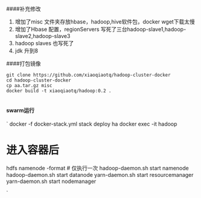 ####补充修改
1. 增加了misc 文件夹存放hbase，hadoop,hive软件包，docker wget下载太慢
2. 增加了Hbase 配置，regionServers 写死了三台hadoop-slave1,hadoop-slave2,hadoop-slave3
3. hadoop slaves 也写死了
4. jdk 升到8 


####打包镜像
```
git clone https://github.com/xiaoqiaotq/hadoop-cluster-docker
cd hadoop-cluster-docker
cp aa.tar.gz misc 
docker build -t xiaoqiaotq/hadoop:0.2 .


```

#### swarm运行
`
docker  -f docker-stack.yml  stack deploy ha
docker exec -it hadoop
# 进入容器后

hdfs namenode -format # 仅执行一次
hadoop-daemon.sh start namenode
hadoop-daemon.sh start datanode
yarn-daemon.sh start resourcemanager
yarn-daemon.sh start nodemanager

`